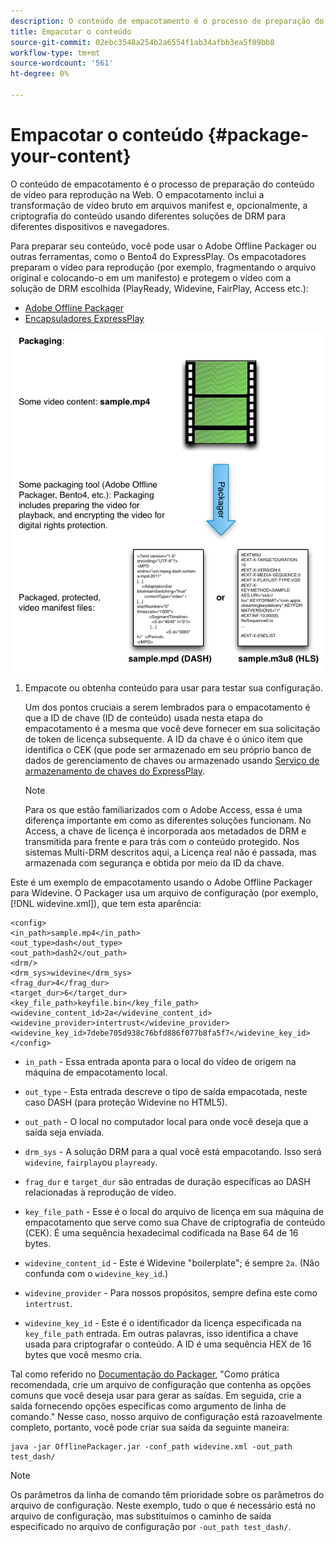```yaml
---
description: O conteúdo de empacotamento é o processo de preparação do conteúdo de vídeo para reprodução na Web. O empacotamento inclui a transformação de vídeo bruto em arquivos manifest e, opcionalmente, a criptografia do conteúdo usando diferentes soluções de DRM para diferentes dispositivos e navegadores.
title: Empacotar o conteúdo
source-git-commit: 02ebc3548a254b2a6554f1ab34afbb3ea5f09bb8
workflow-type: tm+mt
source-wordcount: '561'
ht-degree: 0%

---
```


# Empacotar o conteúdo {#package-your-content}

O conteúdo de empacotamento é o processo de preparação do conteúdo de vídeo para reprodução na Web. O empacotamento inclui a transformação de vídeo bruto em arquivos manifest e, opcionalmente, a criptografia do conteúdo usando diferentes soluções de DRM para diferentes dispositivos e navegadores.

Para preparar seu conteúdo, você pode usar o Adobe Offline Packager ou outras ferramentas, como o Bento4 do ExpressPlay. Os empacotadores preparam o vídeo para reprodução (por exemplo, fragmentando o arquivo original e colocando-o em um manifesto) e protegem o vídeo com a solução de DRM escolhida (PlayReady, Widevine, FairPlay, Access etc.):

* [Adobe Offline Packager](https://helpx.adobe.com/content/dam/help/en/primetime/guides/offline_packager_getting_started.pdf)
* [Encapsuladores ExpressPlay](https://www.expressplay.com/developer/packaging-tools/)

<!--<a id="fig_jbn_fw5_xw"></a>-->

![](assets/pkg_lic_play_web.png)

1. Empacote ou obtenha conteúdo para usar para testar sua configuração.

   Um dos pontos cruciais a serem lembrados para o empacotamento é que a ID de chave (ID de conteúdo) usada nesta etapa do empacotamento é a mesma que você deve fornecer em sua solicitação de token de licença subsequente. A ID da chave é o único item que identifica o CEK (que pode ser armazenado em seu próprio banco de dados de gerenciamento de chaves ou armazenado usando [Serviço de armazenamento de chaves do ExpressPlay](https://www.expressplay.com/developer/key-storage/).

   >[!NOTE]
   >
   >Para os que estão familiarizados com o Adobe Access, essa é uma diferença importante em como as diferentes soluções funcionam. No Access, a chave de licença é incorporada aos metadados de DRM e transmitida para frente e para trás com o conteúdo protegido. Nos sistemas Multi-DRM descritos aqui, a Licença real não é passada, mas armazenada com segurança e obtida por meio da ID da chave.

<!--<a id="example_52AF76B730174B79B6088280FCDF126D"></a>-->

Este é um exemplo de empacotamento usando o Adobe Offline Packager para Widevine. O Packager usa um arquivo de configuração (por exemplo, [!DNL widevine.xml]), que tem esta aparência:

```
<config> 
<in_path>sample.mp4</in_path> 
<out_type>dash</out_type> 
<out_path>dash2</out_path> 
<drm/> 
<drm_sys>widevine</drm_sys> 
<frag_dur>4</frag_dur> 
<target_dur>6</target_dur> 
<key_file_path>keyfile.bin</key_file_path> 
<widevine_content_id>2a</widevine_content_id> 
<widevine_provider>intertrust</widevine_provider> 
<widevine_key_id>7debe705d938c76bfd886f077b8fa5f7</widevine_key_id> 
</config>
```

* `in_path` - Essa entrada aponta para o local do vídeo de origem na máquina de empacotamento local.
* `out_type` - Esta entrada descreve o tipo de saída empacotada, neste caso DASH (para proteção Widevine no HTML5).
* `out_path` - O local no computador local para onde você deseja que a saída seja enviada.
* `drm_sys` - A solução DRM para a qual você está empacotando. Isso será `widevine`, `fairplay`ou `playready`.

* `frag_dur` e `target_dur` são entradas de duração específicas ao DASH relacionadas à reprodução de vídeo.

* `key_file_path` - Esse é o local do arquivo de licença em sua máquina de empacotamento que serve como sua Chave de criptografia de conteúdo (CEK). É uma sequência hexadecimal codificada na Base 64 de 16 bytes.
* `widevine_content_id` - Este é Widevine &quot;boilerplate&quot;; é sempre `2a`. (Não confunda com o `widevine_key_id`.)

* `widevine_provider` - Para nossos propósitos, sempre defina este como `intertrust`.

* `widevine_key_id` - Este é o identificador da licença especificada na `key_file_path` entrada. Em outras palavras, isso identifica a chave usada para criptografar o conteúdo. A ID é uma sequência HEX de 16 bytes que você mesmo cria.

Tal como referido no [Documentação do Packager](https://helpx.adobe.com/content/dam/help/en/primetime/guides/offline_packager_getting_started.pdf), &quot;Como prática recomendada, crie um arquivo de configuração que contenha as opções comuns que você deseja usar para gerar as saídas. Em seguida, crie a saída fornecendo opções específicas como argumento de linha de comando.&quot; Nesse caso, nosso arquivo de configuração está razoavelmente completo, portanto, você pode criar sua saída da seguinte maneira:

```
java -jar OfflinePackager.jar -conf_path widevine.xml -out_path test_dash/ 
```

>[!NOTE]
>
>Os parâmetros da linha de comando têm prioridade sobre os parâmetros do arquivo de configuração. Neste exemplo, tudo o que é necessário está no arquivo de configuração, mas substituímos o caminho de saída especificado no arquivo de configuração por `-out_path test_dash/`.
